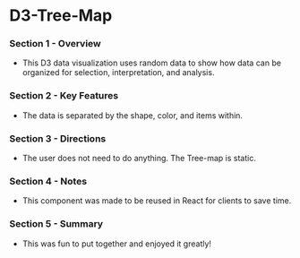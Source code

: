 # D3-Tree-Map

### Section 1 - Overview 
- This D3 data visualization uses random data to show how data can be organized for selection, interpretation, and analysis.

### Section 2 - Key Features
- The data is separated by the shape, color, and items within. 

### Section 3 - Directions
- The user does not need to do anything. The Tree-map is static.

### Section 4 - Notes 
- This component was made to be reused in React for clients to save time.


### Section 5 - Summary 
- This was fun to put together and enjoyed it greatly! 
